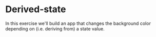 # Derived-state
In this exercise we'll build an app that changes       the background color depending on (i.e. deriving from)       a state value.
